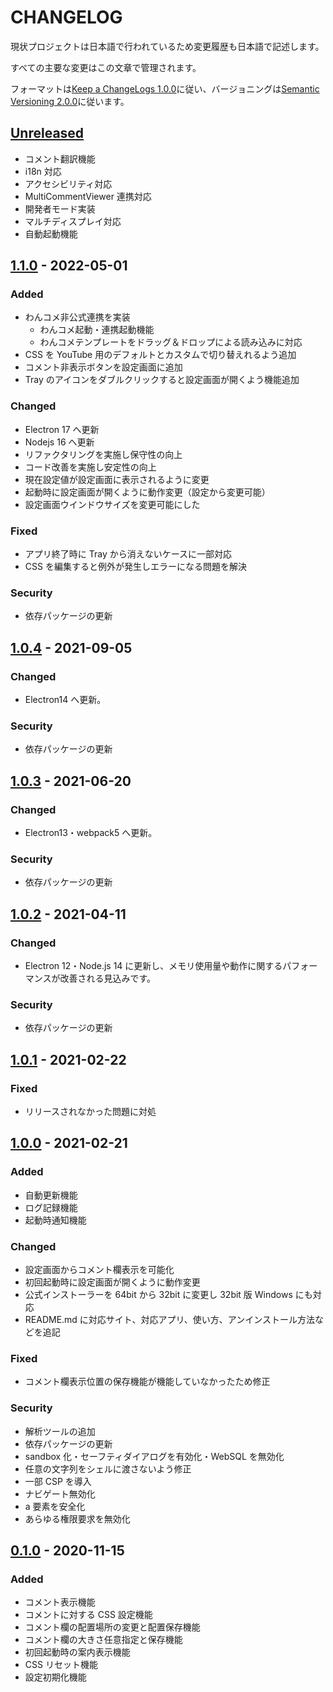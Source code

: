 <!--  markdownlint-disable  no-duplicate-heading  -->

# CHANGELOG

現状プロジェクトは日本語で行われているため変更履歴も日本語で記述します。

すべての主要な変更はこの文章で管理されます。

フォーマットは[Keep a ChangeLogs 1.0.0](https://keepachangelog.com/ja/1.0.0/)に従い、バージョニングは[Semantic Versioning 2.0.0](https://semver.org/lang/ja/spec/v2.0.0.html)に従います。

## [Unreleased]

- コメント翻訳機能
- i18n 対応
- アクセシビリティ対応
- MultiCommentViewer 連携対応
- 開発者モード実装
- マルチディスプレイ対応
- 自動起動機能

## [1.1.0] - 2022-05-01

### Added

- わんコメ非公式連携を実装
  - わんコメ起動・連携起動機能
  - わんコメテンプレートをドラッグ＆ドロップによる読み込みに対応
- CSS を YouTube 用のデフォルトとカスタムで切り替えれるよう追加
- コメント非表示ボタンを設定画面に追加
- Tray のアイコンをダブルクリックすると設定画面が開くよう機能追加

### Changed

- Electron 17 へ更新
- Nodejs 16 へ更新
- リファクタリングを実施し保守性の向上
- コード改善を実施し安定性の向上
- 現在設定値が設定画面に表示されるように変更
- 起動時に設定画面が開くように動作変更（設定から変更可能）
- 設定画面ウインドウサイズを変更可能にした

### Fixed

- アプリ終了時に Tray から消えないケースに一部対応
- CSS を編集すると例外が発生しエラーになる問題を解決

### Security

- 依存パッケージの更新

## [1.0.4] - 2021-09-05

### Changed

- Electron14 へ更新。

### Security

- 依存パッケージの更新

## [1.0.3] - 2021-06-20

### Changed

- Electron13・webpack5 へ更新。

### Security

- 依存パッケージの更新

## [1.0.2] - 2021-04-11

### Changed

- Electron 12・Node.js 14 に更新し、メモリ使用量や動作に関するパフォーマンスが改善される見込みです。

### Security

- 依存パッケージの更新

## [1.0.1] - 2021-02-22

### Fixed

- リリースされなかった問題に対処

## [1.0.0] - 2021-02-21

### Added

- 自動更新機能
- ログ記録機能
- 起動時通知機能

### Changed

- 設定画面からコメント欄表示を可能化
- 初回起動時に設定画面が開くように動作変更
- 公式インストーラーを 64bit から 32bit に変更し 32bit 版 Windows にも対応
- README.md に対応サイト、対応アプリ、使い方、アンインストール方法などを追記

### Fixed

- コメント欄表示位置の保存機能が機能していなかったため修正

### Security

- 解析ツールの追加
- 依存パッケージの更新
- sandbox 化・セーフティダイアログを有効化・WebSQL を無効化
- 任意の文字列をシェルに渡さないよう修正
- 一部 CSP を導入
- ナビゲート無効化
- a 要素を安全化
- あらゆる権限要求を無効化

## [0.1.0] - 2020-11-15

### Added

- コメント表示機能
- コメントに対する CSS 設定機能
- コメント欄の配置場所の変更と配置保存機能
- コメント欄の大きさ任意指定と保存機能
- 初回起動時の案内表示機能
- CSS リセット機能
- 設定初期化機能

[unreleased]: https://github.com/LenTakayama/Overlay-Live-Comment-Viewer/compare/master...develop
[1.1.0]: https://github.com/LenTakayama/Overlay-Live-Comment-Viewer/compare/v1.0.4...v1.1.0
[1.0.4]: https://github.com/LenTakayama/Overlay-Live-Comment-Viewer/compare/v1.0.3...v1.0.4
[1.0.3]: https://github.com/LenTakayama/Overlay-Live-Comment-Viewer/compare/v1.0.2...v1.0.3
[1.0.2]: https://github.com/LenTakayama/Overlay-Live-Comment-Viewer/compare/v1.0.1...v1.0.2
[1.0.1]: https://github.com/LenTakayama/Overlay-Live-Comment-Viewer/compare/v1.0.0...v1.0.1
[1.0.0]: https://github.com/LenTakayama/Overlay-Live-Comment-Viewer/compare/v0.1.0...v1.0.0
[0.1.0]: https://github.com/LenTakayama/Overlay-Live-Comment-Viewer/releases/tag/v0.1.0
